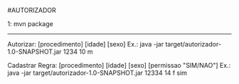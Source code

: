 #AUTORIZADOR

1: mvn package

----

Autorizar: [procedimento] [idade] [sexo]
Ex.: java -jar target/autorizador-1.0-SNAPSHOT.jar 1234 10 m

Cadastrar Regra: [procedimento] [idade] [sexo] [permissao "SIM/NAO"]
Ex.: java -jar target/autorizador-1.0-SNAPSHOT.jar 12334 14 f sim
